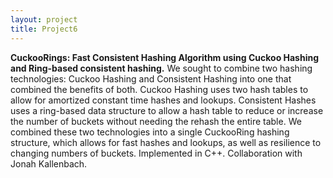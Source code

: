 ```yaml
---
layout: project
title: Project6
---
```

**CuckooRings: Fast Consistent Hashing Algorithm using Cuckoo Hashing and Ring-based consistent hashing.**
	We sought to combine two hashing technologies: Cuckoo Hashing and Consistent Hashing into one that combined the benefits of both. Cuckoo Hashing uses two hash tables to allow for amortized constant time hashes and lookups. Consistent Hashes uses a ring-based data structure to allow a hash table to reduce or increase the number of buckets without needing the rehash the entire table. We combined these two technologies into a single CuckooRing hashing structure, which allows for fast hashes and lookups, as well as resilience to changing numbers of buckets. Implemented in C++. Collaboration with Jonah Kallenbach.
